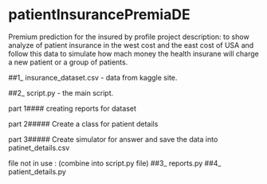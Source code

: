 # patientInsurancePremiaDE

Premium prediction for the insured by profile
project description: to show analyze of patient insurance in the west cost and the east cost of USA
and follow this data to simulate how mach money the health insurane will charge a new patient or a group of patients.

##1_ insurance_dataset.csv - data from kaggle site.

##2_ script.py - the main script.

part 1#### creating reports for dataset

part 2##### Create a class for patient details

part 3##### Create simulator for answer and save the data into patinet_details.csv

file not in use : (combine into script.py file)
##3_ reports.py
##4_ patient_details.py
